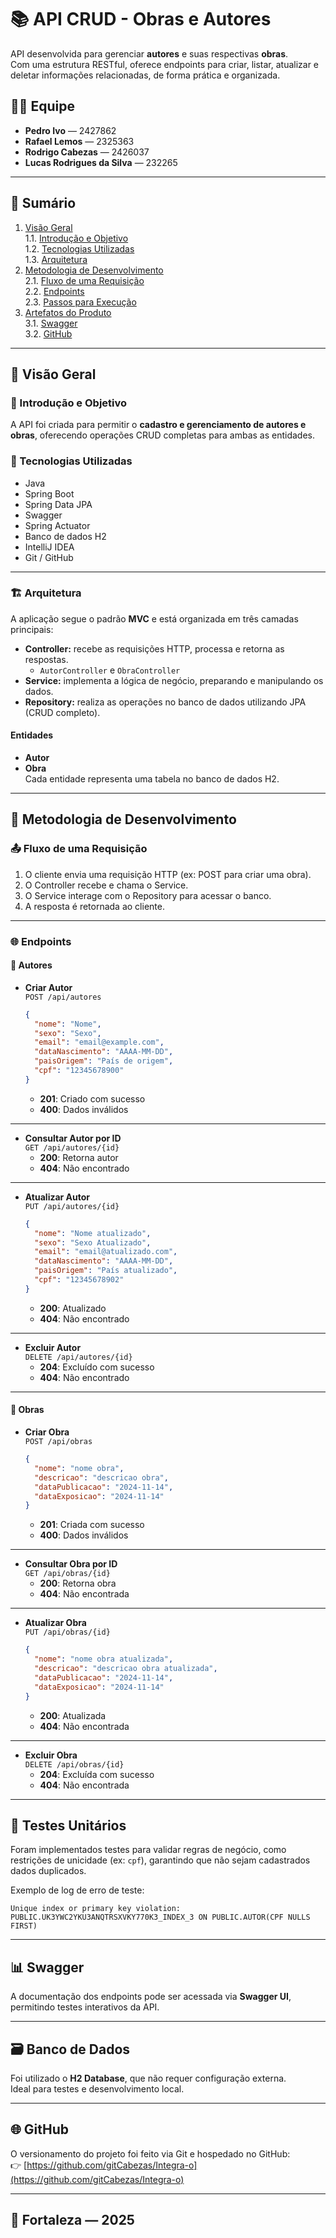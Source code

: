 # 📚 API CRUD - Obras e Autores

API desenvolvida para gerenciar **autores** e suas respectivas **obras**.  
Com uma estrutura RESTful, oferece endpoints para criar, listar, atualizar e deletar informações relacionadas, de forma prática e organizada.

## 👨‍💻 Equipe

- **Pedro Ivo** — 2427862  
- **Rafael Lemos** — 2325363  
- **Rodrigo Cabezas** — 2426037  
- **Lucas Rodrigues da Silva** — 232265  

---

## 📌 Sumário

1. [Visão Geral](#-visão-geral)  
   1.1. [Introdução e Objetivo](#-introdução-e-objetivo)  
   1.2. [Tecnologias Utilizadas](#-tecnologias-utilizadas)  
   1.3. [Arquitetura](#-arquitetura)  
2. [Metodologia de Desenvolvimento](#-metodologia-de-desenvolvimento)  
   2.1. [Fluxo de uma Requisição](#-fluxo-de-uma-requisição)  
   2.2. [Endpoints](#-endpoints)  
   2.3. [Passos para Execução](#-passos-para-execução)  
3. [Artefatos do Produto](#-artefatos-do-produto)  
   3.1. [Swagger](#-swagger)  
   3.2. [GitHub](#-github)  

---

## 📝 Visão Geral

### 📌 Introdução e Objetivo
A API foi criada para permitir o **cadastro e gerenciamento de autores e obras**, oferecendo operações CRUD completas para ambas as entidades.

### 🧰 Tecnologias Utilizadas

- Java  
- Spring Boot  
- Spring Data JPA  
- Swagger  
- Spring Actuator  
- Banco de dados H2  
- IntelliJ IDEA  
- Git / GitHub

---

### 🏗 Arquitetura

A aplicação segue o padrão **MVC** e está organizada em três camadas principais:

- **Controller:** recebe as requisições HTTP, processa e retorna as respostas.  
  - `AutorController` e `ObraController`
- **Service:** implementa a lógica de negócio, preparando e manipulando os dados.
- **Repository:** realiza as operações no banco de dados utilizando JPA (CRUD completo).

#### Entidades
- **Autor**  
- **Obra**  
Cada entidade representa uma tabela no banco de dados H2.

---

## 🧭 Metodologia de Desenvolvimento

### 📤 Fluxo de uma Requisição

1. O cliente envia uma requisição HTTP (ex: POST para criar uma obra).  
2. O Controller recebe e chama o Service.  
3. O Service interage com o Repository para acessar o banco.  
4. A resposta é retornada ao cliente.

---

### 🌐 Endpoints

#### 📌 Autores

- **Criar Autor**  
  `POST /api/autores`  
  ```json
  {
    "nome": "Nome",
    "sexo": "Sexo",
    "email": "email@example.com",
    "dataNascimento": "AAAA-MM-DD",
    "paisOrigem": "País de origem",
    "cpf": "12345678900"
  }
  ```
  - **201**: Criado com sucesso  
  - **400**: Dados inválidos

---

- **Consultar Autor por ID**  
  `GET /api/autores/{id}`  
  - **200**: Retorna autor  
  - **404**: Não encontrado

---

- **Atualizar Autor**  
  `PUT /api/autores/{id}`  
  ```json
  {
    "nome": "Nome atualizado",
    "sexo": "Sexo Atualizado",
    "email": "email@atualizado.com",
    "dataNascimento": "AAAA-MM-DD",
    "paisOrigem": "País atualizado",
    "cpf": "12345678902"
  }
  ```
  - **200**: Atualizado  
  - **404**: Não encontrado

---

- **Excluir Autor**  
  `DELETE /api/autores/{id}`  
  - **204**: Excluído com sucesso  
  - **404**: Não encontrado

---

#### 📌 Obras

- **Criar Obra**  
  `POST /api/obras`  
  ```json
  {
    "nome": "nome obra",
    "descricao": "descricao obra",
    "dataPublicacao": "2024-11-14",
    "dataExposicao": "2024-11-14"
  }
  ```
  - **201**: Criada com sucesso  
  - **400**: Dados inválidos

---

- **Consultar Obra por ID**  
  `GET /api/obras/{id}`  
  - **200**: Retorna obra  
  - **404**: Não encontrada

---

- **Atualizar Obra**  
  `PUT /api/obras/{id}`  
  ```json
  {
    "nome": "nome obra atualizada",
    "descricao": "descricao obra atualizada",
    "dataPublicacao": "2024-11-14",
    "dataExposicao": "2024-11-14"
  }
  ```
  - **200**: Atualizada  
  - **404**: Não encontrada

---

- **Excluir Obra**  
  `DELETE /api/obras/{id}`  
  - **204**: Excluída com sucesso  
  - **404**: Não encontrada

---

## 🧪 Testes Unitários

Foram implementados testes para validar regras de negócio, como restrições de unicidade (ex: `cpf`), garantindo que não sejam cadastrados dados duplicados.

Exemplo de log de erro de teste:
```
Unique index or primary key violation:
PUBLIC.UK3YWC2YKU3ANQTRSXVKY770K3_INDEX_3 ON PUBLIC.AUTOR(CPF NULLS FIRST)
```

---

## 📊 Swagger

A documentação dos endpoints pode ser acessada via **Swagger UI**, permitindo testes interativos da API.

---

## 🗃 Banco de Dados

Foi utilizado o **H2 Database**, que não requer configuração externa.  
Ideal para testes e desenvolvimento local.

---

## 🌐 GitHub

O versionamento do projeto foi feito via Git e hospedado no GitHub:  
👉 [https://github.com/gitCabezas/Integra-o](https://github.com/gitCabezas/Integra-o)

---

## 📅 Fortaleza — 2025